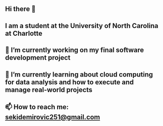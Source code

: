 ## Hi there 👋
## I am a student at the University of North Carolina at Charlotte
## 🔭 I’m currently working on my final software development project
## 🌱 I’m currently learning about cloud computing for data analysis and how to execute and manage real-world projects
## 📫 How to reach me: sekidemirovic251@gmail.com




<!--
**Sekii07/Sekii07** is a ✨ _special_ ✨ repository because its `README.md` (this file) appears on your GitHub profile.

Here are some ideas to get you started:

- 🔭 I’m currently working on ...
- 🌱 I’m currently learning ...
- 👯 I’m looking to collaborate on ...
- 🤔 I’m looking for help with ...
- 💬 Ask me about ...
- 📫 How to reach me: ...
- 😄 Pronouns: ...
- ⚡ Fun fact: ...
-->
